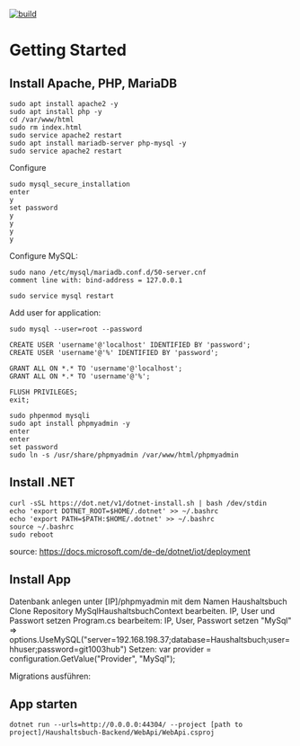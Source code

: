 [![build](https://github.com/TieDall/Haushaltsbuch-Backend/actions/workflows/build.yml/badge.svg?branch=master)](https://github.com/TieDall/Haushaltsbuch-Backend/actions/workflows/build.yml)

# Getting Started

## Install Apache, PHP, MariaDB

```
sudo apt install apache2 -y
sudo apt install php -y
cd /var/www/html
sudo rm index.html
sudo service apache2 restart
sudo apt install mariadb-server php-mysql -y
sudo service apache2 restart
```

Configure

```
sudo mysql_secure_installation
enter
y
set password
y
y
y
y
```

Configure MySQL:

```
sudo nano /etc/mysql/mariadb.conf.d/50-server.cnf
comment line with: bind-address = 127.0.0.1
```

```
sudo service mysql restart
```

Add user for application:

```
sudo mysql --user=root --password

CREATE USER 'username'@'localhost' IDENTIFIED BY 'password';
CREATE USER 'username'@'%' IDENTIFIED BY 'password';

GRANT ALL ON *.* TO 'username'@'localhost';
GRANT ALL ON *.* TO 'username'@'%';

FLUSH PRIVILEGES;
exit;
```

```
sudo phpenmod mysqli
sudo apt install phpmyadmin -y
enter
enter
set password
sudo ln -s /usr/share/phpmyadmin /var/www/html/phpmyadmin

```

## Install .NET

```
curl -sSL https://dot.net/v1/dotnet-install.sh | bash /dev/stdin
echo 'export DOTNET_ROOT=$HOME/.dotnet' >> ~/.bashrc
echo 'export PATH=$PATH:$HOME/.dotnet' >> ~/.bashrc
source ~/.bashrc
sudo reboot
```
source: https://docs.microsoft.com/de-de/dotnet/iot/deployment

## Install App

Datenbank anlegen unter [IP]/phpmyadmin mit dem Namen Haushaltsbuch
Clone Repository
MySqlHaushaltsbuchContext bearbeiten. IP, User und Passwort setzen
Program.cs bearbeitem: IP, User, Passwort setzen
"MySql" => options.UseMySQL("server=192.168.198.37;database=Haushaltsbuch;user=hhuser;password=git1003hub")
Setzen:  var provider = configuration.GetValue("Provider", "MySql");

Migrations ausführen:


## App starten

```
dotnet run --urls=http://0.0.0.0:44304/ --project [path to project]/Haushaltsbuch-Backend/WebApi/WebApi.csproj
```
